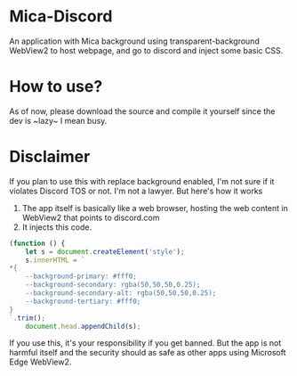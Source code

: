 # Mica-Discord

An application with Mica background using transparent-background WebView2 to host webpage, and go to discord and inject some basic CSS.

# How to use?
As of now, please download the source and compile it yourself since the dev is ~lazy~ I mean busy.

# Disclaimer
If you plan to use this with replace background enabled, I'm not sure if it violates Discord TOS or not. I'm not a lawyer. But here's how it works
1. The app itself is basically like a web browser, hosting the web content in WebView2 that points to discord.com
2. It injects this code.
```javascript
(function () {
    let s = document.createElement('style');
    s.innerHTML = `
*{
    --background-primary: #fff0;
    --background-secondary: rgba(50,50,50,0.25);
    --background-secondary-alt: rgba(50,50,50,0.25);
    --background-tertiary: #fff0;
}
`.trim();
    document.head.appendChild(s);
```
If you use this, it's your responsibility if you get banned. But the app is not harmful itself and the security should as safe as other apps using Microsoft Edge WebView2.
